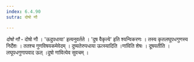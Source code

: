 ```yaml
---
index: 6.4.90
sutra: दोषो णौ

---
```

_दोषो णौ_ - दोषो णौ । 'ऊदुपधाया' इत्यनुवर्तते । 'दुष वैकृत्ये' इति श्यन्विकरणः । तस्य कृतलघूपधगुणस्य निर्देशः । ततश्च गुणविषयकमेवेदम् । दुष्यतेरुपधाया ऊत्स्यादिति ।णा॑विति शेषः । दूषयतीति । लघूपधगुणापवाद ऊत् ।दुषो णा॑वित्येव सुवचम् ।